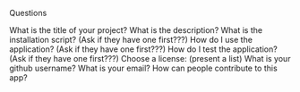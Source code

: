 Questions

What is the title of your project?
What is the description?
What is the installation script? (Ask if they have one first???)
How do I use the application? (Ask if they have one first???)
How do I test the application? (Ask if they have one first???)
Choose a license: (present a list)
What is your github username?
What is your email?
How can people contribute to this app?
